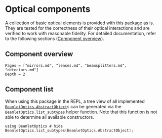 # Optical components

A collection of basic optical elements is provided with this package as is. They are tested for the correctness of their optical interactions and are verified to work with reasonable fidelity. For detailed documentation, refer to the following sections ([Component overview](@ref)). 

## Component overview

```@contents
Pages = ["mirrors.md", "lenses.md", "beamsplitters.md", "detectors.md"]
Depth = 2
```
## Component list

When using this package in the REPL, a tree view of all implemented [`BeamletOptics.AbstractObject`](@ref)s can be generated via the [`BeamletOptics.list_subtypes`](@ref) helper function. Note that this function is not able to determine all available constructors.

```@repl
using BeamletOptics # hide
BeamletOptics.list_subtypes(BeamletOptics.AbstractObject);
```